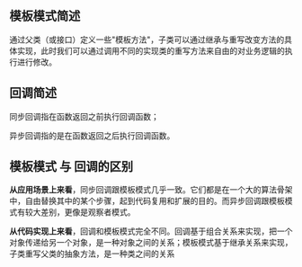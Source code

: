 ## 模板模式简述

通过父类（或接口）定义一些"模板方法"，子类可以通过继承与重写改变方法的具体实现，此时我们可以通过调用不同的实现类的重写方法来自由的对业务逻辑的执行进行修改。

## 回调简述

同步回调指在函数返回之前执行回调函数；

异步回调指的是在函数返回之后执行回调函数。

## 模板模式 与 回调的区别

**从应用场景上来看**，同步回调跟模板模式几乎一致。它们都是在一个大的算法骨架中，自由替换其中的某个步骤，起到代码复用和扩展的目的。而异步回调跟模板模式有较大差别，更像是观察者模式。

**从代码实现上来看**，回调和模板模式完全不同。回调基于组合关系来实现，把一个对象传递给另一个对象，是一种对象之间的关系；模板模式基于继承关系来实现，子类重写父类的抽象方法，是一种类之间的关系
